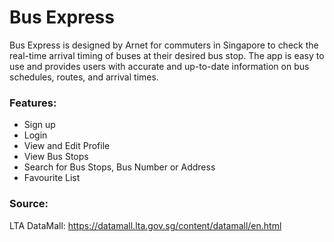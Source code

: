 # Bus Express

Bus Express is designed by Arnet for commuters in Singapore to check the real-time arrival timing of buses at their desired bus stop. The app is easy to use and provides users with accurate and up-to-date information on bus schedules, routes, and arrival times.



### Features:
- Sign up 
- Login
- View and Edit Profile 
- View Bus Stops 
- Search for Bus Stops, Bus Number or Address
- Favourite List


### Source:
LTA DataMall: https://datamall.lta.gov.sg/content/datamall/en.html
